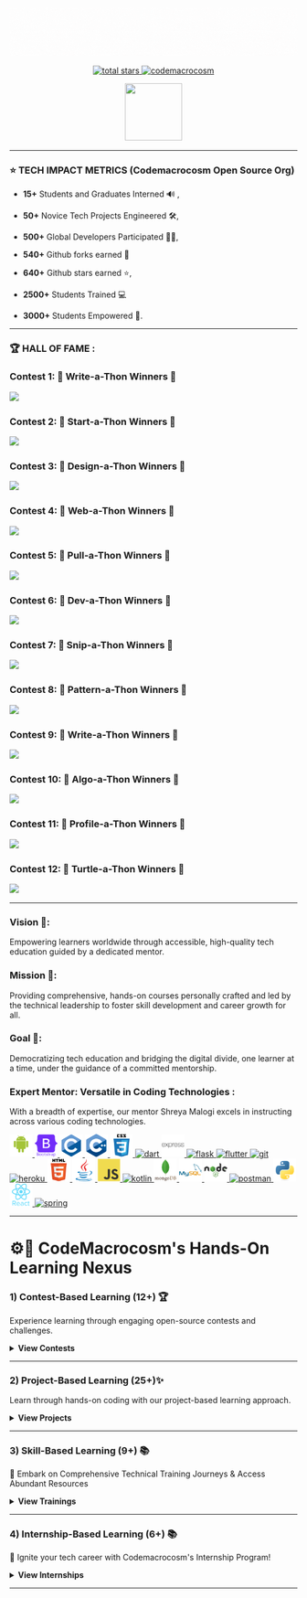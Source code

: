 

<!--

**Here are some ideas to get you started:**

🙋‍♀️ A short introduction - what is your organization all about?
🌈 Contribution guidelines - how can the community get involved?
👩‍💻 Useful resources - where can the community find your docs? Is there anything else the community should know?
🍿 Fun facts - what does your team eat for breakfast?
🧙 Remember, you can do mighty things with the power of [Markdown](https://docs.github.com/github/writing-on-github/getting-started-with-writing-and-formatting-on-github/basic-writing-and-formatting-syntax)
-->


![banner](https://github.com/CodeMacrocosm/.github/blob/main/profile/cm%20banner%20gif.gif)

<!--📛BADGES / 🌐WEBSITE: https://github.com/DenverCoder1/custom-icon-badges -->


<p align="center">
  
  <a href="https://github.com/CodeMacrocosm?tab=repositories&sort=stargazers">
    <img alt="total stars" title="Total stars on GitHub" src="https://img.shields.io/github/stars/CodeMacrocosm?color=007acc&labelColor=0055aa&style=for-the-badge&logo=person-add&label=Stars&logoColor=white"/>
  </a>


 

  <!--👀VIEWS / 🌐WEBSITE: https://github.com/antonkomarev/github-profile-views-counter -->
  <a href="https://github.com/codemacrocosm?tab=Profile Views">
    <img src="https://komarev.com/ghpvc/?username=codemacrocosmi&label=Profile%20views&color=007acc&style=for-the-badge" alt="codemacrocosm" />
   </a>
   
</p>



<!--🖼️OCTOCAT-->
<p align="center">
<img src="https://media.giphy.com/media/IP7sarl7C5lSFCw9rG/giphy.gif"  width="100px" height="100px"></p>

---
### ⭐️ TECH IMPACT METRICS (Codemacrocosm Open Source Org)

- **15+** Students and Graduates Interned 🔊 ,

- **50+** Novice Tech Projects Engineered 🛠️,

- **500+** Global Developers Participated 👨‍💻,
  
- **540+** Github forks earned 🍴

- **640+** Github stars earned ⭐️,

- **2500+** Students Trained 💻

- **3000+** Students Empowered 🚀.



---

<p align="center">




###  🏆 HALL OF FAME : 

  ###  Contest 1: 🥇 Write-a-Thon Winners 🥇

  <a href="https://github.com/codeMacrocosm/Write-a-Thon-20/graphs/contributors">
    <img src="https://contrib.rocks/image?repo=codeMacrocosm/Write-a-Thon-20" />
  </a>


  ###  Contest 2: 🥇 Start-a-Thon Winners 🥇
  <a href="https://github.com/codeMacrocosm/Start-a-Thon-20/graphs/contributors">
    <img src="https://contrib.rocks/image?repo=codeMacrocosm/Start-a-Thon-20" />
  </a>



  ### Contest 3: 🥇 Design-a-Thon Winners 🥇
  <a href="https://github.com/codeMacrocosm/Design-a-Thon-20/graphs/contributors">
    <img src="https://contrib.rocks/image?repo=codeMacrocosm/Design-a-Thon-20" />
  </a>

  ###  Contest 4: 🥇 Web-a-Thon Winners 🥇
  <a href="https://github.com/codeMacrocosm/Web-a-Thon-20/graphs/contributors">
    <img src="https://contrib.rocks/image?repo=codeMacrocosm/Web-a-Thon-20" />
  </a>



  ###  Contest 5: 🥇 Pull-a-Thon Winners 🥇
  <a href="https://github.com/codeMacrocosm/Pull-a-Thon-21/graphs/contributors">
    <img src="https://contrib.rocks/image?repo=codeMacrocosm/Pull-a-Thon-21" />
  </a>

  ###  Contest 6: 🥇 Dev-a-Thon Winners 🥇
  <a href="https://github.com/codeMacrocosm/Dev-a-Thon-21/graphs/contributors">
    <img src="https://contrib.rocks/image?repo=codeMacrocosm/Dev-a-Thon-21" />
  </a>

  ###  Contest 7: 🥇 Snip-a-Thon Winners 🥇
  <a href="https://github.com/codeMacrocosm/Snip-a-Thon-21/graphs/contributors">
    <img src="https://contrib.rocks/image?repo=codeMacrocosm/Snip-a-Thon-21" />
  </a>

  ###  Contest 8: 🥇 Pattern-a-Thon Winners 🥇
  <a href="https://github.com/codeMacrocosm/Pattern-a-Thon-22/graphs/contributors">
    <img src="https://contrib.rocks/image?repo=codeMacrocosm/Pattern-a-Thon-22" />
  </a>

  ###  Contest 9: 🥇 Write-a-Thon Winners 🥇
  <a href="https://github.com/codeMacrocosm/Vocab-a-Thon-22/graphs/contributors">
    <img src="https://contrib.rocks/image?repo=codeMacrocosm/Vocab-a-Thon-22" />
  </a>

  ###  Contest 10: 🥇 Algo-a-Thon Winners 🥇
  <a href="https://github.com/codeMacrocosm/Algo-a-Thon-22/graphs/contributors">
    <img src="https://contrib.rocks/image?repo=codeMacrocosm/Algo-a-Thon-22" />
  </a>

  ###  Contest 11: 🥇 Profile-a-Thon Winners 🥇
  <a href="https://github.com/codeMacrocosm/Profile-a-Thon-22/graphs/contributors">
    <img src="https://contrib.rocks/image?repo=codeMacrocosm/Profile-a-Thon-22" />
  </a>

  ###  Contest 12: 🥇 Turtle-a-Thon Winners 🥇
  <a href="https://github.com/codeMacrocosm/Turtle-a-Thon-23/graphs/contributors">
    <img src="https://contrib.rocks/image?repo=codeMacrocosm/Turtle-a-Thon-23" />
  </a>

</details>



</div>

---

<h3 align="left">  Vision 🌟: </h3> Empowering learners worldwide through accessible, high-quality tech education guided by a dedicated mentor.

<h3 align="left"> Mission 🚀: </h3> Providing comprehensive, hands-on courses personally crafted and led by the technical leadership to foster skill development and career growth for all.

<h3 align="left">  Goal 🎯: </h3> Democratizing tech education and bridging the digital divide, one learner at a time, under the guidance of a committed mentorship.

<h3 align="left"> Expert Mentor: Versatile in Coding Technologies :</h3>

With a breadth of expertise, our mentor Shreya Malogi excels in instructing across various coding technologies.

<p align="left"> <a href="https://developer.android.com" target="_blank" rel="noreferrer"> <img src="https://raw.githubusercontent.com/devicons/devicon/master/icons/android/android-original-wordmark.svg" alt="android" width="40" height="40"/> </a> <a href="https://getbootstrap.com" target="_blank" rel="noreferrer"> <img src="https://raw.githubusercontent.com/devicons/devicon/master/icons/bootstrap/bootstrap-plain-wordmark.svg" alt="bootstrap" width="40" height="40"/> </a> <a href="https://www.cprogramming.com/" target="_blank" rel="noreferrer"> <img src="https://raw.githubusercontent.com/devicons/devicon/master/icons/c/c-original.svg" alt="c" width="40" height="40"/> </a> <a href="https://www.w3schools.com/cpp/" target="_blank" rel="noreferrer"> <img src="https://raw.githubusercontent.com/devicons/devicon/master/icons/cplusplus/cplusplus-original.svg" alt="cplusplus" width="40" height="40"/> </a> <a href="https://www.w3schools.com/css/" target="_blank" rel="noreferrer"> <img src="https://raw.githubusercontent.com/devicons/devicon/master/icons/css3/css3-original-wordmark.svg" alt="css3" width="40" height="40"/> </a> <a href="https://dart.dev" target="_blank" rel="noreferrer"> <img src="https://www.vectorlogo.zone/logos/dartlang/dartlang-icon.svg" alt="dart" width="40" height="40"/> </a> <a href="https://expressjs.com" target="_blank" rel="noreferrer"> <img src="https://raw.githubusercontent.com/devicons/devicon/master/icons/express/express-original-wordmark.svg" alt="express" width="40" height="40"/> </a> <a href="https://flask.palletsprojects.com/" target="_blank" rel="noreferrer"> <img src="https://www.vectorlogo.zone/logos/pocoo_flask/pocoo_flask-icon.svg" alt="flask" width="40" height="40"/> </a> <a href="https://flutter.dev" target="_blank" rel="noreferrer"> <img src="https://www.vectorlogo.zone/logos/flutterio/flutterio-icon.svg" alt="flutter" width="40" height="40"/> </a> <a href="https://git-scm.com/" target="_blank" rel="noreferrer"> <img src="https://www.vectorlogo.zone/logos/git-scm/git-scm-icon.svg" alt="git" width="40" height="40"/> </a> <a href="https://heroku.com" target="_blank" rel="noreferrer"> <img src="https://www.vectorlogo.zone/logos/heroku/heroku-icon.svg" alt="heroku" width="40" height="40"/> </a> <a href="https://www.w3.org/html/" target="_blank" rel="noreferrer"> <img src="https://raw.githubusercontent.com/devicons/devicon/master/icons/html5/html5-original-wordmark.svg" alt="html5" width="40" height="40"/> </a> <a href="https://www.java.com" target="_blank" rel="noreferrer"> <img src="https://raw.githubusercontent.com/devicons/devicon/master/icons/java/java-original.svg" alt="java" width="40" height="40"/> </a> <a href="https://developer.mozilla.org/en-US/docs/Web/JavaScript" target="_blank" rel="noreferrer"> <img src="https://raw.githubusercontent.com/devicons/devicon/master/icons/javascript/javascript-original.svg" alt="javascript" width="40" height="40"/> </a> <a href="https://kotlinlang.org" target="_blank" rel="noreferrer"> <img src="https://www.vectorlogo.zone/logos/kotlinlang/kotlinlang-icon.svg" alt="kotlin" width="40" height="40"/> </a> <a href="https://www.mongodb.com/" target="_blank" rel="noreferrer"> <img src="https://raw.githubusercontent.com/devicons/devicon/master/icons/mongodb/mongodb-original-wordmark.svg" alt="mongodb" width="40" height="40"/> </a> <a href="https://www.mysql.com/" target="_blank" rel="noreferrer"> <img src="https://raw.githubusercontent.com/devicons/devicon/master/icons/mysql/mysql-original-wordmark.svg" alt="mysql" width="40" height="40"/> </a> <a href="https://nodejs.org" target="_blank" rel="noreferrer"> <img src="https://raw.githubusercontent.com/devicons/devicon/master/icons/nodejs/nodejs-original-wordmark.svg" alt="nodejs" width="40" height="40"/> </a> <a href="https://postman.com" target="_blank" rel="noreferrer"> <img src="https://www.vectorlogo.zone/logos/getpostman/getpostman-icon.svg" alt="postman" width="40" height="40"/> </a> <a href="https://www.python.org" target="_blank" rel="noreferrer"> <img src="https://raw.githubusercontent.com/devicons/devicon/master/icons/python/python-original.svg" alt="python" width="40" height="40"/> </a> <a href="https://reactjs.org/" target="_blank" rel="noreferrer"> <img src="https://raw.githubusercontent.com/devicons/devicon/master/icons/react/react-original-wordmark.svg" alt="react" width="40" height="40"/> </a> <a href="https://spring.io/" target="_blank" rel="noreferrer"> <img src="https://www.vectorlogo.zone/logos/springio/springio-icon.svg" alt="spring" width="40" height="40"/> </a> </p>

---

# ⚙️🧠 CodeMacrocosm's Hands-On Learning Nexus

### 1) Contest-Based Learning (12+) 🏆

Experience learning through engaging open-source contests and challenges.

<details>
  <summary><strong>View Contests </strong></summary>


| S.No | Name of Contest                                              | Stars | Forks | Contributors |
|------|--------------------------------------------------------------|-------|-------|--------------|
| 1    | 🏆 [Write-a-Thon](https://github.com/CodeMacrocosm/Write-a-Thon-20) | <a href="https://github.com/CodeMacrocosm/Write-a-Thon-20/stargazers"><img src="https://img.shields.io/github/stars/CodeMacrocosm/Write-a-Thon-20?style=flat-square" alt="GitHub stars"></a> | <a href="https://github.com/CodeMacrocosm/Write-a-Thon-20/network"><img src="https://img.shields.io/github/forks/CodeMacrocosm/Write-a-Thon-20?style=flat-square" alt="GitHub forks"></a> | <a href="https://github.com/codemacrocosm/Write-a-Thon-20/graphs/contributors"><img src="https://img.shields.io/github/contributors/codemacrocosm/Write-a-Thon-20.svg" alt="GitHub contributors"></a> |
| 2    | 🌟 [Start-a-Thon](https://github.com/CodeMacrocosm/Start-a-Thon-20) | <a href="https://github.com/CodeMacrocosm/Start-a-Thon-20/stargazers"><img src="https://img.shields.io/github/stars/CodeMacrocosm/Start-a-Thon-20?style=flat-square" alt="GitHub stars"></a> | <a href="https://github.com/CodeMacrocosm/Start-a-Thon-20/network"><img src="https://img.shields.io/github/forks/CodeMacrocosm/Start-a-Thon-20?style=flat-square" alt="GitHub forks"></a> | <a href="https://github.com/codemacrocosm/Start-a-Thon-20/graphs/contributors"><img src="https://img.shields.io/github/contributors/codemacrocosm/Start-a-Thon-20.svg" alt="GitHub contributors"></a> |
| 3    | 💻 [Design-a-Thon](https://github.com/CodeMacrocosm/Design-a-Thon-20) | ![GitHub stars](https://img.shields.io/github/stars/CodeMacrocosm/Design-a-Thon?style=flat-square) | ![GitHub forks](https://img.shields.io/github/forks/srujana-55/Storybook?style=flat-square) | ![GitHub contributors](https://img.shields.io/github/contributors/codeMacrocosm/Design-a-Thon-20.svg) |
| 4    | 🌐 [Web-a-Thon](https://github.com/CodeMacrocosm/Web-a-Thon-20)     | ![GitHub stars](https://img.shields.io/github/stars/CodeMacrocosm/Web-a-Thon?style=flat-square) | ![GitHub forks](https://img.shields.io/github/forks/CodeMacrocosm/Web-a-Thon?style=flat-square) | ![GitHub contributors](https://img.shields.io/github/contributors/codemacrocosm/Web-a-Thon-20.svg) |
| 5    | 🚀 [Pull-a-Thon](https://github.com/CodeMacrocosm/Pull-a-Thon-21)   | ![GitHub stars](https://img.shields.io/github/stars/CodeMacrocosm/Pull-a-Thon?style=flat-square) | ![GitHub forks](https://img.shields.io/github/forks/CodeMacrocosm/Pull-a-Thon?style=flat-square) | ![GitHub contributors](https://img.shields.io/github/contributors/codemacrocosm/Pull-a-Thon.svg) |
| 6    | ✂️ [Dev-a-Thon](https://github.com/CodeMacrocosm/Dev-a-Thon-21)     | ![GitHub stars](https://img.shields.io/github/stars/CodeMacrocosm/Dev-a-Thon?style=flat-square) | ![GitHub forks](https://img.shields.io/github/forks/CodeMacrocosm/Dev-a-Thon?style=flat-square) | ![GitHub contributors](https://img.shields.io/github/contributors/codemacrocosm/Dev-a-Thon.svg) |
| 7    | 🌟 [Snip-a-Thon](https://github.com/CodeMacrocosm/Snip-a-Thon-21)   | ![GitHub stars](https://img.shields.io/github/stars/CodeMacrocosm/Snip-a-Thon-21?style=flat-square) | ![GitHub forks](https://img.shields.io/github/forks/CodeMacrocosm/Snip-a-Thon-21?style=flat-square) | ![GitHub contributors](https://img.shields.io/github/contributors/codemacrocosm/Snip-a-Thon-21.svg) |
| 8    | 📖 [Vocab-a-Thon](https://github.com/CodeMacrocosm/Vocab-a-Thon-22) | ![GitHub stars](https://img.shields.io/github/stars/CodeMacrocosm/Vocab-a-Thon-22?style=flat-square) | ![GitHub forks](https://img.shields.io/github/forks/CodeMacrocosm/Vocab-a-Thon-22?style=flat-square) | ![GitHub contributors](https://img.shields.io/github/contributors/codemacrocosm/Vocab-a-Thon-22.svg) |
| 9    | 💻 [Pattern-a-Thon](https://github.com/CodeMacrocosm/Pattern-a-Thon-22) | ![GitHub stars](https://img.shields.io/github/stars/CodeMacrocosm/Pattern-a-Thon?style=flat-square) | ![GitHub forks](https://img.shields.io/github/forks/CodeMacrocosm/Pattern-a-Thon?style=flat-square) | ![GitHub contributors](https://img.shields.io/github/contributors/codemacrocosm/Pattern-a-Thon.svg) |
| 10   | 🚀 [Algo-a-Thon](https://github.com/CodeMacrocosm/Algo-a-Thon-22)     | ![GitHub stars](https://img.shields.io/github/stars/CodeMacrocosm/Algo-a-Thon-22?style=flat-square) | ![GitHub forks](https://img.shields.io/github/forks/CodeMacrocosm/Algo-a-Thon-22?style=flat-square) | ![GitHub contributors](https://img.shields.io/github/contributors/codemacrocosm/Algo-a-Thon-22.svg) |
| 11   | 🚀 [Turtle-a-Thon](https://github.com/CodeMacrocosm/Turtle-a-Thon-23) | ![GitHub stars](https://img.shields.io/github/stars/codemacrocosm/Turtle-a-Thon?style=flat-square) | ![GitHub forks](https://img.shields.io/github/forks/CodeMacrocosm/Turtle-a-Thon?style=flat-square) | ![GitHub contributors](https://img.shields.io/github/contributors/codemacrocosm/Turtle-a-Thon.svg) |



</details>

---

### 2) Project-Based Learning (25+)✨

Learn through hands-on coding with our project-based learning approach.

<details>
  <summary><strong> View Projects </strong></summary>


### 🚀 Welcome to Our Coding Universe! 🌌

At CodeMacrocosm, we believe in hands-on learning that propels your coding journey to new heights. Led by our visionary Technical Director, we're on a mission to revolutionize the way you learn and engage with technology. With a diverse array of projects, mentorship programs, and workshops, we're here to empower you to unleash your full potential in the world of coding.


Ready to embark on an epic coding journey? Join us and let's code the future together! 🚀✨


### Here are the Projects Led by Our Technical Director during Masterclass sessions for various batches




| **No.** | **Project Link** | **Learning Outcome** | **Tech Stack** | **Stars** |
|---------|------------------|-----------------------|----------------|------------|
| 1 | [Pandemic Alert](https://github.com/shreyamalogi/pandemic-alert) | 🦠 Create a real-time pandemic alert system | Python | [![GitHub stars](https://img.shields.io/github/stars/shreyamalogi/pandemic-alert.svg?style=social)](https://github.com/shreyamalogi/pandemic-alert/stargazers) |
| 2 | [Text-to-Speech (TTS)](https://github.com/shreyamalogi/TTS) | 🗣️ Convert text into speech | Python | [![GitHub stars](https://img.shields.io/github/stars/shreyamalogi/TTS.svg?style=social)](https://github.com/shreyamalogi/TTS/stargazers) |
| 3 | [Bio Data](https://github.com/shreyamalogi/Bio-Data) | 📋 Create and manage biodata | HTML | [![GitHub stars](https://img.shields.io/github/stars/shreyamalogi/Bio-Data.svg?style=social)](https://github.com/shreyamalogi/Bio-Data/stargazers) |
| 4 | [Teal Minimal Portfolio](https://github.com/shreyamalogi/Teal-Minimal-Portfolio) | 💼 Design a minimalistic portfolio | HTML, CSS | [![GitHub stars](https://img.shields.io/github/stars/shreyamalogi/Teal-Minimal-Portfolio.svg?style=social)](https://github.com/shreyamalogi/Teal-Minimal-Portfolio/stargazers) |
| 5 | [Tinder for Dogs](https://github.com/shreyamalogi/tindog) | 🐾 Develop a dog matching app | HTML, CSS, Bootstrap | [![GitHub stars](https://img.shields.io/github/stars/shreyamalogi/tindog.svg?style=social)](https://github.com/shreyamalogi/tindog/stargazers) |
| 6 | [Polka Dot](https://github.com/shreyamalogi/the_hirst_painting) | 🎨 Create polka dot patterns | Turtle GUI (Python) | [![GitHub stars](https://img.shields.io/github/stars/shreyamalogi/the_hirst_painting.svg?style=social)](https://github.com/shreyamalogi/the_hirst_painting/stargazers) |
| 7 | [Spirograph](https://github.com/shreyamalogi/spirograph) | 🌐 Create intricate spirograph patterns | Turtle GUI (Python) | [![GitHub stars](https://img.shields.io/github/stars/shreyamalogi/spirograph.svg?style=social)](https://github.com/shreyamalogi/spirograph/stargazers) |
| 8 | [Doraemon](https://github.com/shreyamalogi/doraemon) | 🤖 Draw the character Doraemon | Turtle GUI (Python) | [![GitHub stars](https://img.shields.io/github/stars/shreyamalogi/doraemon.svg?style=social)](https://github.com/shreyamalogi/doraemon/stargazers) |
| 9 | [Among Us Tribute](https://github.com/shreyamalogi/among-us) | 🎮 Create a tribute to the game Among Us | Turtle GUI (Python) | [![GitHub stars](https://img.shields.io/github/stars/shreyamalogi/among-us.svg?style=social)](https://github.com/shreyamalogi/among-us/stargazers) |
| 10 | [Drums Kit](https://github.com/shreyamalogi/drums-app) | 🥁 Create an interactive drums kit | HTML, CSS, JavaScript | [![GitHub stars](https://img.shields.io/github/stars/shreyamalogi/drums-app.svg?style=social)](https://github.com/shreyamalogi/drums-app/stargazers) |
| 11 | [Dice Game](https://github.com/shreyamalogi/Dice-game) | 🎲 Implement a simple dice game | HTML, CSS, JavaScript | [![GitHub stars](https://img.shields.io/github/stars/shreyamalogi/Dice-game.svg?style=social)](https://github.com/shreyamalogi/Dice-game/stargazers) |
| 12 | [Kanye Quotes Generator](https://github.com/shreyamalogi/kanye-quotes-generator) | 🗯️ Generate random Kanye West quotes using an API | JavaScript (API) | [![GitHub stars](https://img.shields.io/github/stars/shreyamalogi/kanye-quotes-generator.svg?style=social)](https://github.com/shreyamalogi/kanye-quotes-generator/stargazers) |
| 13 | [Real-time ISS Tracker](https://github.com/shreyamalogi/Real-time-ISS-Tracker) | 🚀 Track the International Space Station in real-time | Python, Tkinter | [![GitHub stars](https://img.shields.io/github/stars/shreyamalogi/Real-time-ISS-Tracker.svg?style=social)](https://github.com/shreyamalogi/Real-time-ISS-Tracker/stargazers) |
| 14 | [Miles to Kilometers Converter](https://github.com/shreyamalogi/miles-to-km-converter) | 🌍 Build a converter for miles to kilometers | Tkinter (Python) | [![GitHub stars](https://img.shields.io/github/stars/shreyamalogi/miles-to-km-converter.svg?style=social)](https://github.com/shreyamalogi/miles-to-km-converter/stargazers) |
| 15 | [I Am Rich App](https://github.com/shreyamalogi/rich-app) | 💰 Create a simple "I Am Rich" app | Flutter | [![GitHub stars](https://img.shields.io/github/stars/shreyamalogi/rich-app.svg?style=social)](https://github.com/shreyamalogi/rich-app/stargazers) |
| 16 | [BizCard App](https://github.com/shreyamalogi/bizcard-app) | 🖇️ Create a business card app | Flutter | [![GitHub stars](https://img.shields.io/github/stars/shreyamalogi/bizcard-app.svg?style=social)](https://github.com/shreyamalogi/bizcard-app/stargazers) |
| 17 | [URL Shortener](https://github.com/shreyamalogi/URL-shortener) | 🔗 Create a URL shortener service | Python, Django | [![GitHub stars](https://img.shields.io/github/stars/shreyamalogi/URL-shortener.svg?style=social)](https://github.com/shreyamalogi/URL-shortener/stargazers) |
| 18 | [Coffee Machine](https://github.com/shreyamalogi/Coffee-Machine) | ☕ Simulate a coffee machine | Python | [![GitHub stars](https://img.shields.io/github/stars/shreyamalogi/Coffee-Machine.svg?style=social)](https://github.com/shreyamalogi/Coffee-Machine/stargazers) |


</details>



---

### 3) Skill-Based Learning (9+) 📚

🚀 Embark on Comprehensive Technical Training Journeys & Access Abundant Resources 



<details>
  <summary><strong> View Trainings </strong></summary>

- We empower global programmers with essential skills through meticulously crafted learning paths and comprehensive training.




| **No.** | **Project** | **Description** | **Stars** | **Forks** |
|---------|-------------|------------------|-----------|-----------|
| 1 | [📖 Github Training](https://github.com/CodeMacrocosm/Github-BOOK) | Master Git & repo management. | ![GitHub stars](https://img.shields.io/github/stars/CodeMacrocosm/Github-BOOK?style=social) | ![GitHub forks](https://img.shields.io/github/forks/CodeMacrocosm/Github-BOOK?style=social) |
| 2 | [👨‍💻 Git Training](https://github.com/CodeMacrocosm/git-BOOK) | Learn Git fundamentals & branching. | ![GitHub stars](https://img.shields.io/github/stars/CodeMacrocosm/git-BOOK?style=social) | ![GitHub forks](https://img.shields.io/github/forks/CodeMacrocosm/git-BOOK?style=social) |
| 3 | [🔧 HTML/CSS Training](https://github.com/CodeMacrocosm/HTMLCSS-BOOK) | Build responsive websites. | ![GitHub stars](https://img.shields.io/github/stars/CodeMacrocosm/HTMLCSS-BOOK?style=social) | ![GitHub forks](https://img.shields.io/github/forks/CodeMacrocosm/HTMLCSS-BOOK?style=social) |
| 4 | [⚛️ React.js Training](https://github.com/CodeMacrocosm/react.js-BOOK) | Dynamic UIs with React.js. | ![GitHub stars](https://img.shields.io/github/stars/CodeMacrocosm/react.js-BOOK?style=social) | ![GitHub forks](https://img.shields.io/github/forks/CodeMacrocosm/react.js-BOOK?style=social) |
| 5 | [🌐 C Training](https://github.com/CodeMacrocosm/C-BOOK) | Master C programming basics. | ![GitHub stars](https://img.shields.io/github/stars/CodeMacrocosm/C-BOOK?style=social) | ![GitHub forks](https://img.shields.io/github/forks/CodeMacrocosm/C-BOOK?style=social) |
| 6 | [🔍 C++ Training](https://github.com/CodeMacrocosm/CPP-BOOK) | Advanced C++ concepts. | ![GitHub stars](https://img.shields.io/github/stars/CodeMacrocosm/CPP-BOOK?style=social) | ![GitHub forks](https://img.shields.io/github/forks/CodeMacrocosm/CPP-BOOK?style=social) |
| 7 | [💡 DSA Basics Training](https://github.com/CodeMacrocosm/DSA-BOOK) | Key data structures & algorithms. | ![GitHub stars](https://img.shields.io/github/stars/CodeMacrocosm/DSA-BOOK?style=social) | ![GitHub forks](https://img.shields.io/github/forks/CodeMacrocosm/DSA-BOOK?style=social) |
| 8 | [☕ Java Training](https://github.com/CodeMacrocosm/JAVA-BOOK) | Java programming essentials. | ![GitHub stars](https://img.shields.io/github/stars/CodeMacrocosm/JAVA-BOOK?style=social) | ![GitHub forks](https://img.shields.io/github/forks/CodeMacrocosm/JAVA-BOOK?style=social) |
| 9 | [🌐 Full Stack Development](https://github.com/CodeMacrocosm/WEBD-BOOK) | Full-stack web dev mastery. | ![GitHub stars](https://img.shields.io/github/stars/CodeMacrocosm/WEBD-BOOK?style=social) | ![GitHub forks](https://img.shields.io/github/forks/CodeMacrocosm/WEBD-BOOK?style=social) |
| 10 | [⚛️ Python for Kids](https://github.com/CodeMacrocosm/Python-Training) | Python for kids (ages 7-12). | ![GitHub stars](https://img.shields.io/github/stars/CodeMacrocosm/Python-Training?style=social) | ![GitHub forks](https://img.shields.io/github/forks/CodeMacrocosm/Python-Training?style=social) |
| 11 | [📖 Data Analysis](https://github.com/CodeMacrocosm/Data-Analytics-Training) | Complete data analysis guide. | ![GitHub stars](https://img.shields.io/github/stars/CodeMacrocosm/Data-Analytics-Training?style=social) | ![GitHub forks](https://img.shields.io/github/forks/CodeMacrocosm/Data-Analytics-Training?style=social) |



Join us on an enriching learning adventure and unlock your full potential in the world of programming! 🚀📚

</details>


---

### 4) Internship-Based Learning (6+) 📚

🚀 Ignite your tech career with Codemacrocosm's Internship Program! 


<details>
  <summary><strong> View Internships </strong></summary>

CodeBoost: Accelerate Your Tech Career with Codemacrocosm's Internship Program

Codemacrocosm proudly presents its free internship program, designed for students and graduates deeply passionate about technology. 🎉 Immerse yourself in hands-on experiences, receive expert mentorship, and acquire valuable skills in software development, design, marketing, and beyond. 💻✨ Don't miss out on this incredible opportunity to ignite your tech career with Codemacrocosm! 🔥 Apply now!

### Frontend Development Internship 💻
- **Hands-On Projects:** Engage in practical frontend development tasks and projects.
  
- [Apply Now](https://docs.google.com/forms/d/e/1FAIpQLSc2p5PEnS5nA6DKED1gUtX9qPTMn41lRHDWQ0SmEgYNZWrhlg/viewform)

### Backend Development Internship 🖥️
- **Coding Challenges:** Tackle backend coding challenges and implement server-side solutions.
  
- [Apply Now](https://docs.google.com/forms/d/e/1FAIpQLSc2p5PEnS5nA6DKED1gUtX9qPTMn41lRHDWQ0SmEgYNZWrhlg/viewform)

### Full Stack Development Internship 🌐
- **End-to-End Projects:** Work on full-stack projects from frontend design to backend implementation.
  
- [Apply Now](https://docs.google.com/forms/d/e/1FAIpQLSc2p5PEnS5nA6DKED1gUtX9qPTMn41lRHDWQ0SmEgYNZWrhlg/viewform)

### Python Development Internship 🐍
- **Practical Programming:** Solve Python coding exercises and complete development tasks.

- [Apply Now](https://docs.google.com/forms/d/e/1FAIpQLSc2p5PEnS5nA6DKED1gUtX9qPTMn41lRHDWQ0SmEgYNZWrhlg/viewform)

### Graphic Design Internship 🎨
- **Design Challenges:** Take on graphic design challenges and create visual assets.

- [Apply Now](https://docs.google.com/forms/d/e/1FAIpQLSc2p5PEnS5nA6DKED1gUtX9qPTMn41lRHDWQ0SmEgYNZWrhlg/viewform)

### Digital Marketing Internship 📈
- **Marketing Campaigns:** Execute digital marketing campaigns and analyze their performance.

- [Apply Now](https://docs.google.com/forms/d/e/1FAIpQLSc2p5PEnS5nA6DKED1gUtX9qPTMn41lRHDWQ0SmEgYNZWrhlg/viewform)

</details>

---

